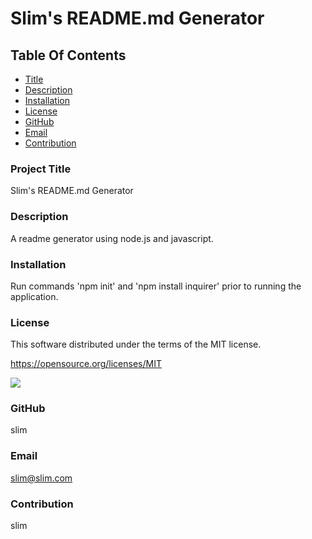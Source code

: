 # Slim's README.md Generator


## Table Of Contents
- [Title](#title)
- [Description](#description)
- [Installation](#installation)
- [License](#license)
- [GitHub](#github)
- [Email](#email)
- [Contribution](#contribution)

### Project Title
Slim's README.md Generator

### Description
A readme generator using node.js and javascript.

### Installation
Run commands 'npm init' and 'npm install inquirer' prior to running the application.

### License
This software distributed under the terms of the MIT license.

<a href='https://opensource.org/licenses/MIT'>https://opensource.org/licenses/MIT</a>

<a href='https://img.shields.io/badge/License-MIT-blueviolet'><img src='https://img.shields.io/badge/License-MIT-blueviolet'></a>

### GitHub
slim

### Email
slim@slim.com

### Contribution
slim
